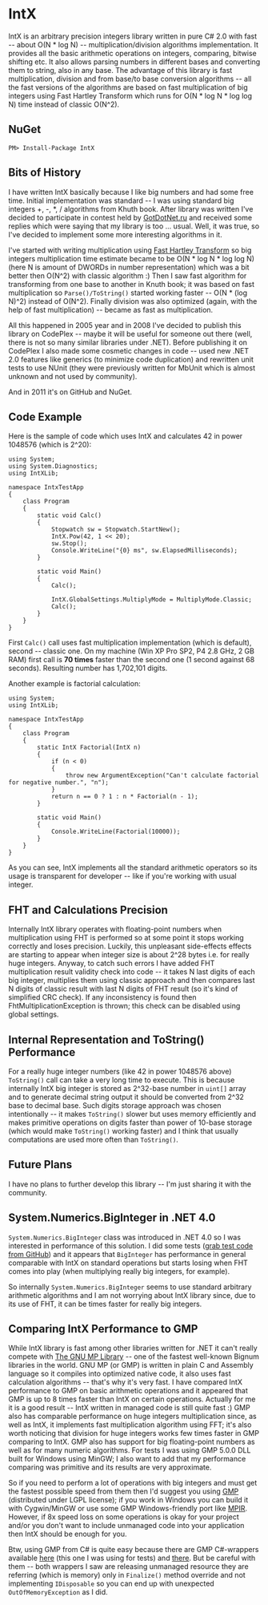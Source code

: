 IntX
====

IntX is an arbitrary precision integers library written in pure C# 2.0 with fast -- about O(N * log N) -- multiplication/division algorithms implementation. It provides all the basic arithmetic operations on integers, comparing, bitwise shifting etc. It also allows parsing numbers in different bases and converting them to string, also in any base. The advantage of this library is fast multiplication, division and from base/to base conversion algorithms -- all the fast versions of the algorithms are based on fast multiplication of big integers using Fast Hartley Transform which runs for O(N * log N * log log N) time instead of classic O(N^2).

NuGet
-----

    PM> Install-Package IntX

Bits of History
---------------

I have written IntX basically because I like big numbers and had some free time. Initial implementation was standard -- I was using standard big integers +, -, *, / algorithms from Khuth book. After library was written I've decided to participate in contest held by [GotDotNet.ru](http://gotdotnet.ru/) and received some replies which were saying that my library is too ... usual. Well, it was true, so I've decided to implement some more interesting algorithms in it.

I've started with writing multiplication using [Fast Hartley Transform](http://en.wikipedia.org/wiki/Discrete_Hartley_transform) so big integers multiplication time estimate became to be O(N * log N * log log N) (here N is amount of DWORDs in number representation) which was a bit better then O(N^2) with classic algorithm :) Then I saw fast algorithm for transforming from one base to another in Knuth book; it was based on fast multiplication so `Parse()/ToString()` started working faster -- O(N * (log N)^2) instead of O(N^2). Finally division was also optimized (again, with the help of fast multiplication) -- became as fast as multiplication.

All this happened in 2005 year and in 2008 I've decided to publish this library on CodePlex -- maybe it will be useful for someone out there (well, there is not so many similar libraries under .NET). Before publishing it on CodePlex I also made some cosmetic changes in code -- used new .NET 2.0 features like generics (to minimize code duplication) and rewritten unit tests to use NUnit (they were previously written for MbUnit which is almost unknown and not used by community).

And in 2011 it's on GitHub and NuGet.

Code Example
------------

Here is the sample of code which uses IntX and calculates 42 in power 1048576 (which is 2^20):

    using System;
    using System.Diagnostics;
    using IntXLib;

    namespace IntxTestApp
    {
        class Program
        {
            static void Calc()
            {
                Stopwatch sw = Stopwatch.StartNew();
                IntX.Pow(42, 1 << 20);
                sw.Stop();
                Console.WriteLine("{0} ms", sw.ElapsedMilliseconds);
            }

            static void Main()
            {
                Calc();

                IntX.GlobalSettings.MultiplyMode = MultiplyMode.Classic;
                Calc();
            }
        }
    }

First `Calc()` call uses fast multiplication implementation (which is default), second -- classic one. On my machine (Win XP Pro SP2, P4 2.8 GHz, 2 GB RAM) first call is **70 times** faster than the second one (1 second against 68 seconds). Resulting number has 1,702,101 digits.

Another example is factorial calculation:

    using System;
    using IntXLib;
 
    namespace IntxTestApp
    {
        class Program
        {
            static IntX Factorial(IntX n)
            {
                if (n < 0)
                {
                    throw new ArgumentException("Can't calculate factorial for negative number.", "n");
                }
                return n == 0 ? 1 : n * Factorial(n - 1);
            }

            static void Main()
            {
                Console.WriteLine(Factorial(10000));
            }
        }
    }

As you can see, IntX implements all the standard arithmetic operators so its usage is transparent for developer -- like if you're working with usual integer.

FHT and Calculations Precision
------------------------------

Internally IntX library operates with floating-point numbers when multiplication using FHT is performed so at some point it stops working correctly and loses precision. Luckily, this unpleasant side-effects effects are starting to appear when integer size is about 2^28 bytes i.e. for really huge integers. Anyway, to catch such errors I have added FHT multiplication result validity check into code -- it takes N last digits of each big integer, multiplies them using classic approach and then compares last N digits of classic result with last N digits of FHT result (so it's kind of simplified CRC check). If any inconsistency is found then FhtMultiplicationException is thrown; this check can be disabled using global settings.

Internal Representation and ToString() Performance
--------------------------------------------------

For a really huge integer numbers (like 42 in power 1048576 above) `ToString()` call can take a very long time to execute. This is because internally IntX big integer is stored as 2^32-base number in `uint[]` array and to generate decimal string output it should be converted from 2^32 base to decimal base. Such digits storage approach was chosen intentionally -- it makes `ToString()` slower but uses memory efficiently and makes primitive operations on digits faster than power of 10-base storage (which would make `ToString()` working faster) and I think that usually computations are used more often than `ToString()`.

Future Plans
------------

I have no plans to further develop this library -- I'm just sharing it with the community.

System.Numerics.BigInteger in .NET 4.0
--------------------------------------

`System.Numerics.BigInteger` class was introduced in .NET 4.0 so I was interested in performance of this solution. I did some tests ([grab test code from GitHub](https://github.com/devoyster/Oyster.Examples/tree/master/Oyster.Examples.IntXTest)) and it appears that `BigInteger` has performance in general comparable with IntX on standard operations but starts losing when FHT comes into play (when multiplying really big integers, for example).

So internally `System.Numerics.BigInteger` seems to use standard arbitrary arithmetic algorithms and I am not worrying about IntX library since, due to its use of FHT, it can be times faster for really big integers.

Comparing IntX Performance to GMP
---------------------------------

While IntX library is fast among other libraries written for .NET it can't really compete with [The GNU MP Library](http://gmplib.org/) -- one of the fastest well-known Bignum libraries in the world. GNU MP (or GMP) is written in plain C and Assembly language so it compiles into optimized native code, it also uses fast calculation algorithms -- that's why it's very fast. I have compared IntX performance to GMP on basic arithmetic operations and it appeared that GMP is up to 8 times faster than IntX on certain operations. Actually for me it is a good result -- IntX written in managed code is still quite fast :) GMP also has comparable performance on huge integers multiplication since, as well as IntX, it implements fast multiplication algorithm using FFT; it's also worth noticing that division for huge integers works few times faster in GMP comparing to IntX. GMP also has support for big floating-point numbers as well as for many numeric algorithms. For tests I was using GMP 5.0.0 DLL built for Windows using MinGW; I also want to add that my performance comparing was primitive and its results are very approximate.

So if you need to perform a lot of operations with big integers and must get the fastest possible speed from them then I'd suggest you using [GMP](http://gmplib.org/) (distributed under LGPL license); if you work in Windows you can build it with Cygwin/MinGW or use some GMP Windows-friendly port like [MPIR](http://www.mpir.org/). However, if 8x speed loss on some operations is okay for your project and/or you don't want to include unmanaged code into your application then IntX should be enough for you.

Btw, using GMP from C# is quite easy because there are GMP C#-wrappers available [here](http://www.emilstefanov.net/Projects/GnuMpDotNet/) (this one I was using for tests) and [there](http://gnumpnet.codeplex.com/). But be careful with them -- both wrappers I saw are releasing unmanaged resource they are referring (which is memory) only in `Finalize()` method override and not implementing `IDisposable` so you can end up with unexpected `OutOfMemoryException` as I did.